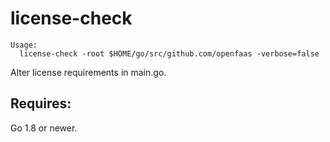 license-check
==================

```
Usage:
  license-check -root $HOME/go/src/github.com/openfaas -verbose=false
```

Alter license requirements in main.go.

## Requires:

Go 1.8 or newer.

